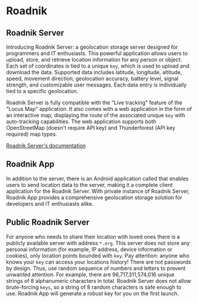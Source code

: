 # Roadnik
## Roadnik Server
Introducing Roadnik Server: a geolocation storage server designed for programmers and IT enthusiasts. This powerful application allows users to upload, store, and retrieve location information for any person or object. Each set of coordinates is tied to a unique `key`, which is used to upload and download the data. Supported data includes latitude, longitude, altitude, speed, movement direction, geolocation accuracy, battery level, signal strength, and customizable user messages. Each data entry is individually tied to a specific geolocation.

Roadnik Server is fully compatible with the "Live tracking" feature of the "Locus Map" application. It also comes with a web application in the form of an interactive map, displaying the route of the associated unique `key` with auto-tracking capabilities. The web application supports both OpenStreetMap (doesn't require API key) and Thunderforest (API key required) map types.

[Roadnik Server's documentation](docs/server.md)

## Roadnik App
In addition to the server, there is an Android application called that enables users to send location data to the server, making it a complete client application for the Roadnik Server. With private instance of Roadnik Server, Roadnik App provides a comprehensive geolocation storage solution for developers and IT enthusiasts alike.

## Public Roadnik Server
For anyone who needs to share their location with loved ones there is a publicly available server with address `*.org`. This server does not store any personal information (for example, IP address, device information or cookies), only location points bounded with `key`.
Pay attention: anyone who knows your `key` can access your locations history! There are not passwords by design. Thus, use random sequence of numbers and letters to prevent unwanted attention. For example, there are 96,717,311,574,016 unique strings of 8 alphanumeric characters in total. Roadnik Server does not allow brute-forcing `keys`, so a string of 8 random characters is safe enough to use. Roadnik App will generate a robust key for you on the first launch.